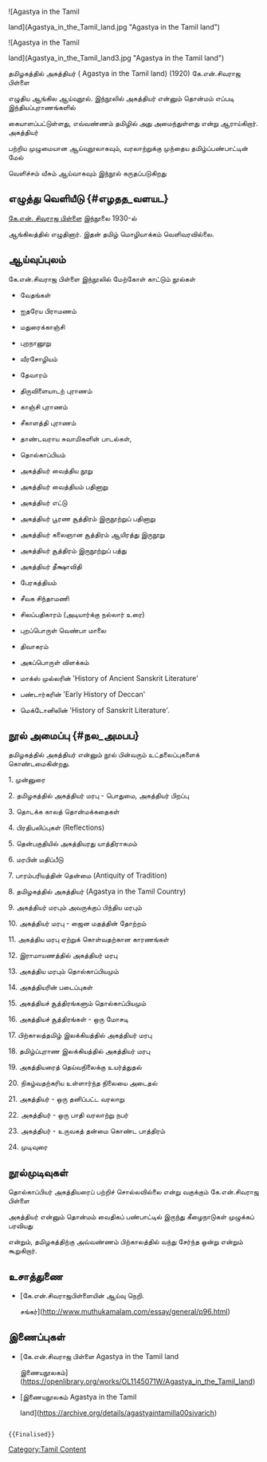 ![Agastya in the Tamil
land](Agastya_in_the_Tamil_land.jpg "Agastya in the Tamil land")
![Agastya in the Tamil
land](Agastya_in_the_Tamil_land3.jpg "Agastya in the Tamil land")
தமிழகத்தில் அகத்தியர் ( Agastya in the Tamil land) (1920) கே.என்.சிவராஜ பிள்ளை
எழுதிய ஆங்கில ஆய்வுநூல். இந்நூலில் அகத்தியர் என்னும் தொன்மம் எப்படி இந்தியப்புராணங்களில்
கையாளப்பட்டுள்ளது, எவ்வண்ணம் தமிழில் அது அமைந்துள்ளது என்று ஆராய்கிறார். அகத்தியர்
பற்றிய முழுமையான ஆய்வுநூலாகவும், வரலாற்றுக்கு முந்தைய தமிழ்ப்பண்பாட்டின் மேல்
வெளிச்சம் வீசும் ஆய்வாகவும் இந்நூல் கருதப்படுகிறது

## எழுத்து வெளியீடு {#எழதத_வளயட}

[கே.என். சிவராஜ பிள்ளை](கே.என்._சிவராஜ_பிள்ளை "wikilink") இந்நூலை 1930-ல்
ஆங்கிலத்தில் எழுதினார். இதன் தமிழ் மொழியாக்கம் வெளிவரவில்லை.

## ஆய்வுப்புலம்

கே.என்.சிவராஜ பிள்ளை இந்நூலில் மேற்கோள் காட்டும் நூல்கள்

-   வேதங்கள்
-   ஐதரேய பிராமணம்
-   மதுரைக்காஞ்சி
-   புறநானூறு
-   வீரசோழியம்
-   தேவாரம்
-   திருவிளையாடற் புராணம்
-   காஞ்சி புராணம்
-   சீகாளத்தி புராணம்
-   தாண்டவராய சுவாமிகளின் பாடல்கள்,
-   தொல்காப்பியம்
-   அகத்தியர் வைத்திய நூறு
-   அகத்தியர் வைத்தியம் பதினாறு
-   அகத்தியர் எட்டு
-   அகத்தியர் பூரண சூத்திரம் இருநூற்றுப் பதினாறு
-   அகத்தியர் கலைஞான சூத்திரம் ஆயிரத்து இருநூறு
-   அகத்தியர் சூத்திரம் இருநூற்றுப் பத்து
-   அகத்தியர் தீக்ஷாவிதி
-   பேரகத்தியம்
-   சீவக சிந்தாமணி
-   சிலப்பதிகாரம் (அடியார்க்கு நல்லார் உரை)
-   புறப்பொருள் வெண்பா மாலை
-   திவாகரம்
-   அகப்பொருள் விளக்கம்
-   மாக்ஸ் முல்லரின் \'History of Ancient Sanskrit Literature'
-   பண்டார்கரின் \'Early History of Deccan'
-   மெக்டோனிலின் \'History of Sanskrit Literature'.

## நூல் அமைப்பு {#நல_அமபப}

தமிழகத்தில் அகத்தியர் என்னும் நூல் பின்வரும் உட்தலைப்புகளைக் கொண்டமைகின்றது.

1\. முன்னுரை

2\. தமிழகத்தில் அகத்தியர் மரபு - பொதுமை, அகத்தியர் பிறப்பு

3\. தொடக்க காலத் தொன்மக்கதைகள்

4\. பிரதிபலிப்புகள் (Reflections)

5\. தென்பகுதியில் அகத்தியரது யாத்திராகமம்

6\. மரபின் மதிப்பீடு

7\. பாரம்பரியத்தின் தென்மை (Antiquity of Tradition)

8\. தமிழகத்தில் அகத்தியர் (Agastya in the Tamil Country)

9\. அகத்தியர் மரபும் அவருக்குப் பிந்திய மரபும்

10\. அகத்தியர் மரபு - ஜைன மதத்தின் தோற்றம்

11\. அகத்திய மரபு ஏற்றுக் கொள்வதற்கான காரணங்கள்

12\. இராமாயணத்தில் அகத்தியர் மரபு

13\. அகத்திய மரபும் தொல்காப்பியமும்

14\. அகத்தியரின் படைப்புகள்

15\. அகத்தியச் சூத்திரங்களும் தொல்காப்பியமும்

16\. அகத்தியச் சூத்திரங்கள் - ஒரு மோசடி

17\. பிற்காலத்தமிழ் இலக்கியத்தில் அகத்தியர் மரபு

18\. தமிழ்ப்புராண இலக்கியத்தில் அகத்தியர் மரபு

19\. அகத்தியரைத் தெய்வநிலைக்கு உயர்த்துதல்

20\. நிகழ்வதற்கரிய உள்ளார்ந்த நிலையை அடைதல்

21\. அகத்தியர் - ஒரு தனிப்பட்ட வரலாறு

22\. அகத்தியர் - ஒரு பாதி வரலாற்று நபர்

23\. அகத்தியர் - உருவகத் தன்மை கொண்ட பாத்திரம்

24\. முடிவுரை

## நூல்முடிவுகள்

தொல்காப்பியர் அகத்தியரைப் பற்றிச் சொல்லவில்லை என்று வகுக்கும் கே.என்.சிவராஜ பிள்ளை
அகத்தியர் என்னும் தொன்மம் வைதிகப் பண்பாட்டில் இருந்து கீழைநாடுகள் முழுக்கப் பரவியது
என்றும், தமிழகத்திற்கு அவ்வண்ணம் பிற்காலத்தில் வந்து சேர்ந்த ஒன்று என்றும் கூறுகிறார்.

## உசாத்துணை

-   [கே.என்.சிவராஜபிள்ளையின் ஆய்வு நெறி.
    சங்கர்](http://www.muthukamalam.com/essay/general/p96.html)

## இணைப்புகள்

-   [கே.என்.சிவராஜ பிள்ளை Agastya in the Tamil land
    இணையநூலகம்](https://openlibrary.org/works/OL1145071W/Agastya_in_the_Tamil_land)
-   [இணையநூலகம் Agastya in the Tamil
    land](https://archive.org/details/agastyaintamilla00sivarich)

```{=mediawiki}
{{Finalised}}
```
[Category:Tamil Content](Category:Tamil_Content "wikilink")
